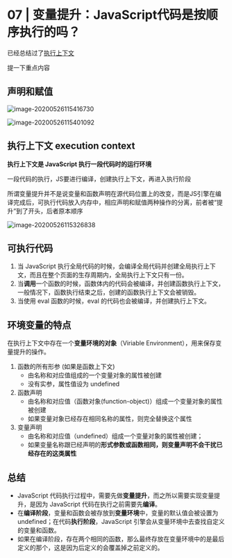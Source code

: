 # 07 | 变量提升：JavaScript代码是按顺序执行的吗？

已经总结过了[执行上下文](https://github.com/SedationH/web-roam/blob/master/01%E5%89%8D%E7%AB%AF%E5%B0%8F%E5%86%8C%E5%AD%90%E9%A3%9F%E7%94%A8/03JS%E5%9F%BA%E7%A1%803.md#execution-context)

提一下重点内容

## 声明和赋值

![image-20200526115416730](http://picbed.sedationh.cn/image-20200526115416730.png)

![image-20200526115401092](http://picbed.sedationh.cn/image-20200526115401092.png)

## 执行上下文 execution context

**执行上下文是 JavaScript 执行一段代码时的运行环境**

一段代码的执行，JS要进行编译，创建执行上下文，再进入执行阶段

所谓变量提升并不是说变量和函数声明在源代码位置上的改变，而是JS引擎在编译完成后，可执行代码放入内存中，相应声明和赋值两种操作的分离，前者被“提升”到了开头，后者原本顺序

![image-20200526115326838](http://picbed.sedationh.cn/image-20200526115326838.png)

## 可执行代码

1. 当 JavaScript 执行全局代码的时候，会编译全局代码并创建全局执行上下文，而且在整个页面的生存周期内，全局执行上下文只有一份。
2. 当**调用**一个函数的时候，函数体内的代码会被编译，并创建函数执行上下文，一般情况下，函数执行结束之后，创建的函数执行上下文会被销毁。
3. 当使用 eval 函数的时候，eval 的代码也会被编译，并创建执行上下文。



## 环境变量的特点

在执行上下文中存在一个**变量环境的对象**（Viriable Environment），用来保存变量提升的操作。

1. 函数的所有形参 (如果是函数上下文)
   - 由名称和对应值组成的一个变量对象的属性被创建
   - 没有实参，属性值设为 undefined
2. 函数声明
   - 由名称和对应值（函数对象(function-object)）组成一个变量对象的属性被创建
   - 如果变量对象已经存在相同名称的属性，则完全替换这个属性
3. 变量声明
   - 由名称和对应值（undefined）组成一个变量对象的属性被创建；
   - 如果变量名称跟已经声明的**形式参数或函数相同，则变量声明不会干扰已经存在的这类属性**

## 总结

- JavaScript 代码执行过程中，需要先做**变量提升**，而之所以需要实现变量提升，是因为 JavaScript 代码在执行之前需要先**编译**。
- 在**编译阶段**，变量和函数会被存放到**变量环境**中，变量的默认值会被设置为 undefined；在代码**执行阶段**，JavaScript 引擎会从变量环境中去查找自定义的变量和函数。
- 如果在编译阶段，存在两个相同的函数，那么最终存放在变量环境中的是最后定义的那个，这是因为后定义的会覆盖掉之前定义的。

